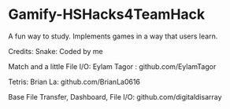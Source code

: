 # Gamify-HSHacks4TeamHack
A fun way to study. Implements games in a way that users learn.

Credits:
Snake: Coded by me

Match and a little File I/O: Eylam Tagor : github.com/EylamTagor

Tetris: Brian La: github.com/BrianLa0616

Base File Transfer, Dashboard, File I/O: github.com/digitaldisarray
